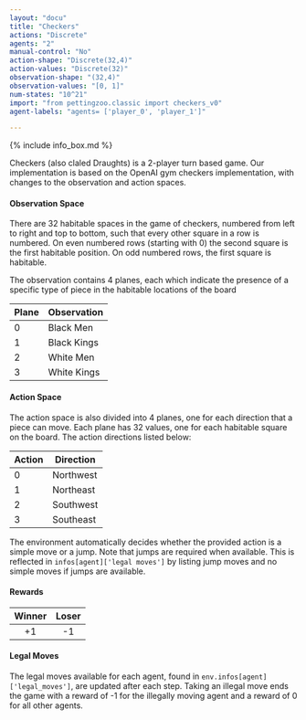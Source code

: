 ```yaml
---
layout: "docu"
title: "Checkers"
actions: "Discrete"
agents: "2"
manual-control: "No"
action-shape: "Discrete(32,4)"
action-values: "Discrete(32)"
observation-shape: "(32,4)"
observation-values: "[0, 1]"
num-states: "10^21"
import: "from pettingzoo.classic import checkers_v0"
agent-labels: "agents= ['player_0', 'player_1']"

---
```


{% include info_box.md %}



Checkers (also claled Draughts) is a 2-player turn based game. Our implementation is based on the OpenAI gym checkers implementation, with changes to the observation and action spaces.

#### Observation Space

There are 32 habitable spaces in the game of checkers, numbered from left to right and top to bottom, such that every other square in a row is numbered. On even numbered rows (starting with 0) the second square is the first habitable position. On odd numbered rows, the first square is habitable.

The observation contains 4 planes, each which indicate the presence of a specific type of piece in the habitable locations of the board



| Plane | Observation |
| ----- | ----------- |
| 0     | Black Men   |
| 1     | Black Kings |
| 2     | White Men   |
| 3     | White Kings |

#### Action Space

The action space is also divided into 4 planes, one for each direction that a piece can move. Each plane has 32 values, one for each habitable square on the board. The action directions listed below:

| Action | Direction |
| ------ | --------- |
| 0      | Northwest |
| 1      | Northeast |
| 2      | Southwest |
| 3      | Southeast |

The environment automatically decides whether the provided action is a simple move or a jump. Note that jumps are required when available. This is reflected in `infos[agent]['legal moves']` by listing jump moves and no simple moves if jumps are available.

#### Rewards

| Winner | Loser |
| :----: | :---: |
|   +1   |  -1   |


#### Legal Moves

The legal moves available for each agent, found in `env.infos[agent]['legal_moves']`, are updated after each step. Taking an illegal move ends the game with a reward of -1 for the illegally moving agent and a reward of 0 for all other agents.